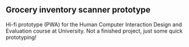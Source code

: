 ## Grocery inventory scanner prototype

Hi-fi prototype (PWA) for the Human Computer Interaction Design and Evaluation course at University. Not a finished project, just some quick prototyping!
